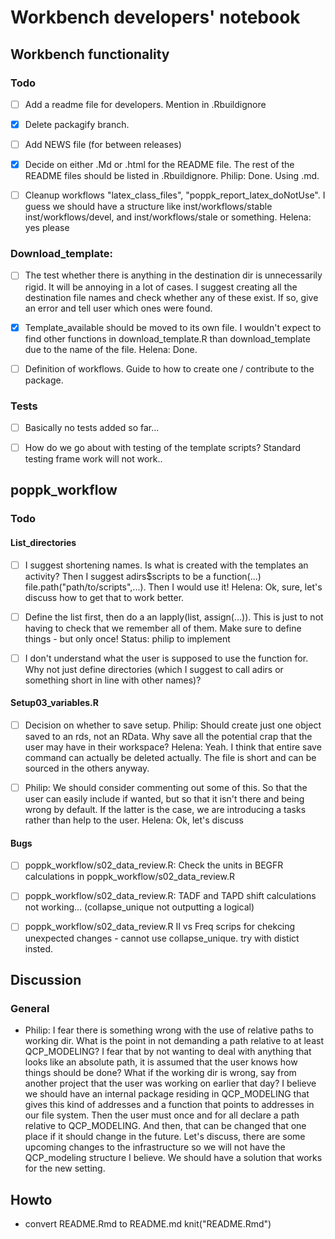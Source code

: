# Workbench developers' notebook

## Workbench functionality

### Todo
- [ ] Add a readme file for developers. Mention in .Rbuildignore

- [x] Delete packagify branch. 

- [ ] Add NEWS file (for between releases)

- [x] Decide on either .Md or .html for the README file. The rest of the README files should be listed in .Rbuildignore. Philip: Done. Using .md.

- [ ] Cleanup workflows "latex_class_files", "poppk_report_latex_doNotUse". I guess we should have a structure like inst/workflows/stable inst/workflows/devel, and inst/workflows/stale or something. Helena: yes please

### Download_template:
- [ ] The test whether there is anything in the destination dir is unnecessarily rigid. It will be annoying in a lot of cases. I suggest creating all the destination file names and check whether any of these exist. If so, give an error and tell user which ones were found. 

- [x] Template_available should be moved to its own file. I wouldn't expect to find other functions in download_template.R than download_template due to the name of the file. Helena: Done.

- [ ] Definition of workflows. Guide to how to create one / contribute to the package.

### Tests 
- [ ] Basically no tests added so far...

- [ ] How do we go about with testing of the template scripts? Standard testing frame work will not work.. 


## poppk_workflow

### Todo

#### List_directories
- [ ] I suggest shortening names. Is what is created with the
     templates an activity? Then I suggest adirs$scripts to be a
     function(...)  file.path("path/to/scripts",...). Then I would use
     it! Helena: Ok, sure, let's discuss how to get that to work better.
	 
- [ ] Define the list first, then do a an lapply(list,
     assign(...)). This is just to not having to check that we
     remember all of them. Make sure to define things - but only once!
     Status: philip to implement

- [ ] I don't understand what the user is supposed to use the function
for. Why not just define directories (which I suggest to call adirs or
something short in line with other names)?

#### Setup03_variables.R
- [ ] Decision on whether to save setup. 
Philip: Should create just one object saved to an rds, not an RData. Why save all the potential crap that the user may have in their workspace? 
Helena: Yeah. I think that entire save command can actually be deleted actually. The file is short and can be sourced in the others anyway. 

- [ ] Philip: We should consider commenting out some of this. So that the user can easily include if wanted, but so that it isn't there and being wrong by default. If the latter is the case, we are introducing a tasks rather than help to the user. Helena: Ok, let's discuss 

#### Bugs
- [ ] poppk_workflow/s02_data_review.R: Check the units in BEGFR calculations in poppk_workflow/s02_data_review.R

- [ ] poppk_workflow/s02_data_review.R: TADF and TAPD shift calculations not working... (collapse_unique not outputting a logical)

- [ ] poppk_workflow/s02_data_review.R II vs Freq scrips for chekcing unexpected changes - cannot use collapse_unique. try with distict insted. 


## Discussion
### General
-	Philip: I fear there is something wrong with the use of relative paths to
working dir. What is the point in not demanding a path relative to at
least QCP_MODELING? I fear that by not wanting to deal with anything
that looks like an absolute path, it is assumed that the user knows
how things should be done? What if the working dir is wrong, say from
another project that the user was working on earlier that day? I
believe we should have an internal package residing in QCP_MODELING
that gives this kind of addresses and a function that points to
addresses in our file system. Then the user must once and for all
declare a path relative to QCP_MODELING. And then, that can be changed
that one place if it should change in the future. Let's discuss, there
are some upcoming changes to the infrastructure so we will not have
the QCP_modeling structure I believe. We should have a solution that
works for the new setting. 


## Howto
- convert README.Rmd to README.md
knit("README.Rmd")
